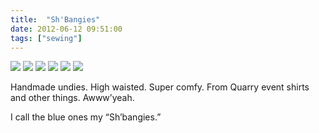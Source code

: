 ```yaml
---
title:  "Sh'Bangies"
date: 2012-06-12 09:51:00
tags: ["sewing"]
---
```


<img src="/uploads/2012/06/undies01.jpg">
<img src="/uploads/2012/06/undies02.jpg">
<img src="/uploads/2012/06/undies03.jpg">
<img src="/uploads/2012/06/undies04.jpg">
<img src="/uploads/2012/06/undies05.jpg">
<img src="/uploads/2012/06/undies06.jpg">


Handmade undies. High waisted. Super comfy. From Quarry event shirts and other things. Awww’yeah.

I call the blue ones my “Sh’bangies.”
